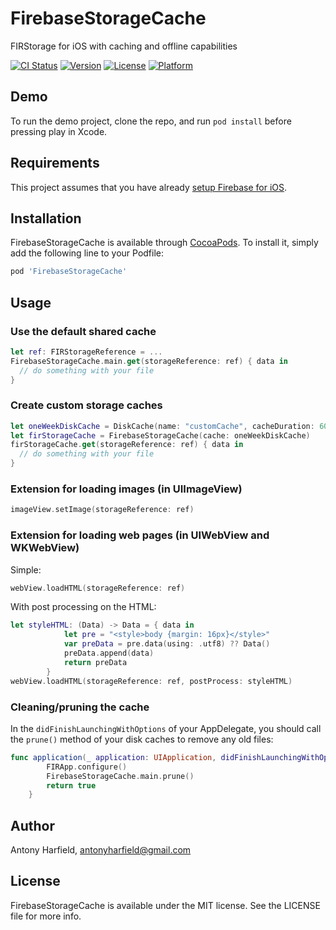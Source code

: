 # FirebaseStorageCache
FIRStorage for iOS with caching and offline capabilities

[![CI Status](http://img.shields.io/travis/antonyharfield/FirebaseStorageCache.svg?style=flat)](https://travis-ci.org/antonyharfield/FirebaseStorageCache)
[![Version](https://img.shields.io/cocoapods/v/FirebaseStorageCache.svg?style=flat)](http://cocoapods.org/pods/FirebaseStorageCache)
[![License](https://img.shields.io/cocoapods/l/FirebaseStorageCache.svg?style=flat)](http://cocoapods.org/pods/FirebaseStorageCache)
[![Platform](https://img.shields.io/cocoapods/p/FirebaseStorageCache.svg?style=flat)](http://cocoapods.org/pods/FirebaseStorageCache)

## Demo

To run the demo project, clone the repo, and run `pod install` before pressing play in Xcode.

## Requirements

This project assumes that you have already [setup Firebase for iOS](https://firebase.google.com/docs/ios/setup).

## Installation

FirebaseStorageCache is available through [CocoaPods](http://cocoapods.org). To install
it, simply add the following line to your Podfile:

```ruby
pod 'FirebaseStorageCache'
```

## Usage

### Use the default shared cache

```swift
let ref: FIRStorageReference = ...
FirebaseStorageCache.main.get(storageReference: ref) { data in
  // do something with your file
}
```

### Create custom storage caches

```swift
let oneWeekDiskCache = DiskCache(name: "customCache", cacheDuration: 60 * 60 * 24 * 7)
let firStorageCache = FirebaseStorageCache(cache: oneWeekDiskCache)
firStorageCache.get(storageReference: ref) { data in
  // do something with your file
}
```

### Extension for loading images (in UIImageView)

```swift
imageView.setImage(storageReference: ref)
```

### Extension for loading web pages (in UIWebView and WKWebView)

Simple:

```swift
webView.loadHTML(storageReference: ref)
```

With post processing on the HTML:

```swift
let styleHTML: (Data) -> Data = { data in
            let pre = "<style>body {margin: 16px}</style>"
            var preData = pre.data(using: .utf8) ?? Data()
            preData.append(data)
            return preData
        }
webView.loadHTML(storageReference: ref, postProcess: styleHTML)
```

### Cleaning/pruning the cache

In the `didFinishLaunchingWithOptions` of your AppDelegate, you should call the `prune()` 
method of your disk caches to remove any old files:

```swift
func application(_ application: UIApplication, didFinishLaunchingWithOptions launchOptions: [UIApplicationLaunchOptionsKey: Any]?) -> Bool {
        FIRApp.configure()
        FirebaseStorageCache.main.prune()
        return true
    }
```

## Author

Antony Harfield, antonyharfield@gmail.com

## License

FirebaseStorageCache is available under the MIT license. See the LICENSE file for more info.
